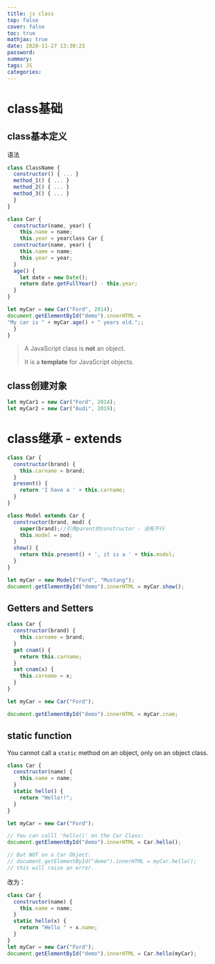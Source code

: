 ```yaml
---
title: js class
top: false
cover: false
toc: true
mathjax: true
date: 2020-11-27 13:30:23
password:
summary:
tags: JS
categories:
---
```


# class基础

## class基本定义

语法

```js
class ClassName {
  constructor() { ... }
  method_1() { ... }
  method_2() { ... }
  method_3() { ... }
  }
}
```



```js
class Car {
  constructor(name, year) {
    this.name = name;
    this.year = yearclass Car {
  constructor(name, year) {
    this.name = name;
    this.year = year;
  }
  age() {
    let date = new Date();
    return date.getFullYear() - this.year;
  }
}

let myCar = new Car("Ford", 2014);
document.getElementById("demo").innerHTML =
"My car is " + myCar.age() + " years old.";;
  }
}
```

> A JavaScript class is **not** an object.
>
> It is a **template** for JavaScript objects.

## class创建对象

```js
let myCar1 = new Car("Ford", 2014);
let myCar2 = new Car("Audi", 2019);
```

# class继承 - extends

```js
class Car {
  constructor(brand) {
    this.carname = brand;
  }
  present() {
    return 'I have a ' + this.carname;
  }
}

class Model extends Car {
  constructor(brand, mod) {
    super(brand);//引用parent的constructor - 没有不行
    this.model = mod;
  }
  show() {
    return this.present() + ', it is a ' + this.model;
  }
}

let myCar = new Model("Ford", "Mustang");
document.getElementById("demo").innerHTML = myCar.show();
```

## Getters and Setters

```js
class Car {
  constructor(brand) {
    this.carname = brand;
  }
  get cnam() {
    return this.carname;
  }
  set cnam(x) {
    this.carname = x;
  }
}

let myCar = new Car("Ford");

document.getElementById("demo").innerHTML = myCar.cnam;
```

## static function

You cannot call a `static` method on an object, only on an object class.

```js
class Car {
  constructor(name) {
    this.name = name;
  }
  static hello() {
    return "Hello!!";
  }
}

let myCar = new Car("Ford");

// You can calll 'hello()' on the Car Class:
document.getElementById("demo").innerHTML = Car.hello();

// But NOT on a Car Object:
// document.getElementById("demo").innerHTML = myCar.hello();
// this will raise an error.
```

改为：

```js
class Car {
  constructor(name) {
    this.name = name;
  }
  static hello(x) {
    return "Hello " + x.name;
  }
}
let myCar = new Car("Ford");
document.getElementById("demo").innerHTML = Car.hello(myCar);
```

